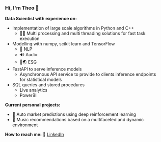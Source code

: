### Hi, I'm Theo 👋

<b>Data Scientist with experience on:</b>

* Implementation of large scale algorithms in Python and C++
  * 🚴‍♀️ Multi processing and multi threading solutions for fast task execution
* Modelling with numpy, scikit learn and TensorFlow
  * 💬 NLP
  * 🔊 Audio
  * 🚢🌏 ESG
* FastAPI to serve inference models
  * Asynchronous API service to provide to clients inference endpoints for statistical models
* SQL queries and stored procedures
  * Live analytics
  * PowerBI

<b>Current personal projects:</b>

- 🤖 Auto market predictions using deep reinforcement learning
- 🎵 Music recommendations based on a multifaceted and dynamic environment


<b>How to reach me:</b>
💼 <a href="https://www.linkedin.com/in/theofanis-aslanidis/">LinkedIn</a>
